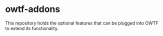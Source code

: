 owtf-addons
===

This repository holds the optional features that can be plugged into OWTF to extend its functionality.
